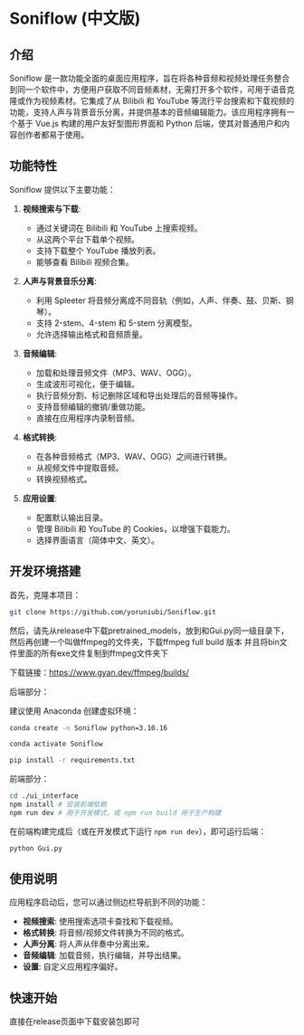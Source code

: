# Soniflow (中文版)

## 介绍

Soniflow 是一款功能全面的桌面应用程序，旨在将各种音频和视频处理任务整合到同一个软件中，方便用户获取不同音频素材，无需打开多个软件，可用于语音克隆或作为视频素材。它集成了从 Bilibili 和 YouTube 等流行平台搜索和下载视频的功能，支持人声与背景音乐分离，并提供基本的音频编辑能力。该应用程序拥有一个基于 Vue.js 构建的用户友好型图形界面和 Python 后端，使其对普通用户和内容创作者都易于使用。

## 功能特性

Soniflow 提供以下主要功能：

1.  **视频搜索与下载**:
    *   通过关键词在 Bilibili 和 YouTube 上搜索视频。
    *   从这两个平台下载单个视频。
    *   支持下载整个 YouTube 播放列表。
    *   能够查看 Bilibili 视频合集。

2.  **人声与背景音乐分离**:
    *   利用 Spleeter 将音频分离成不同音轨（例如，人声、伴奏、鼓、贝斯、钢琴）。
    *   支持 2-stem、4-stem 和 5-stem 分离模型。
    *   允许选择输出格式和音频质量。

3.  **音频编辑**:
    *   加载和处理音频文件（MP3、WAV、OGG）。
    *   生成波形可视化，便于编辑。
    *   执行音频分割、标记删除区域和导出处理后的音频等操作。
    *   支持音频编辑的撤销/重做功能。
    *   直接在应用程序内录制音频。

4.  **格式转换**:
    *   在各种音频格式（MP3、WAV、OGG）之间进行转换。
    *   从视频文件中提取音频。
    *   转换视频格式。

5.  **应用设置**:
    *   配置默认输出目录。
    *   管理 Bilibili 和 YouTube 的 Cookies，以增强下载能力。
    *   选择界面语言（简体中文、英文）。

## 开发环境搭建
首先，克隆本项目：

```bash
git clone https://github.com/yoruniubi/Soniflow.git
```

然后，请先从release中下载pretrained_models，放到和Gui.py同一级目录下，然后再创建一个叫做ffmpeg的文件夹，下载ffmpeg full build 版本
并且将bin文件里面的所有exe文件复制到ffmpeg文件夹下

下载链接：https://www.gyan.dev/ffmpeg/builds/

后端部分：

建议使用 Anaconda 创建虚拟环境：

```bash
conda create -n Soniflow python=3.10.16
```
```bash
conda activate Soniflow
```
```bash
pip install -r requirements.txt
```

前端部分：

```bash
cd ./ui_interface
npm install # 安装前端依赖
npm run dev # 用于开发模式，或 npm run build 用于生产构建
```

在前端构建完成后（或在开发模式下运行 `npm run dev`），即可运行后端：

```bash
python Gui.py
```

## 使用说明

应用程序启动后，您可以通过侧边栏导航到不同的功能：
*   **视频搜索**: 使用搜索选项卡查找和下载视频。
*   **格式转换**: 将音频/视频文件转换为不同的格式。
*   **人声分离**: 将人声从伴奏中分离出来。
*   **音频编辑**: 加载音频，执行编辑，并导出结果。
*   **设置**: 自定义应用程序偏好。

## 快速开始

直接在release页面中下载安装包即可

